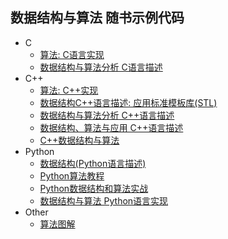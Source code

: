 ## 数据结构与算法 随书示例代码

+ C
    - [算法: C语言实现](Algorithms.In.C)
    - [数据结构与算法分析 C语言描述](Data.Structures.And.Algorithm.Analysis.In.C)
+ C++
    - [算法: C++实现](Algorithms.In.Cpp)
    - [数据结构C++语言描述: 应用标准模板库(STL)](Data.Structures.With.Cpp.Using.STL)
    - [数据结构与算法分析 C++语言描述](Data.Structures.And.Algorithm.Analysis.In.Cpp)
    - [数据结构、算法与应用 C++语言描述](Data.Structures.Algorithms.And.Applications.In.Cpp)
    - [C++数据结构与算法](Data.Structures.And.Algorithms.In.Cpp)
+ Python
    - [数据结构(Python语言描述)](Fundamentals.Of.Python.Data.Structures)
    - [Python算法教程](Python.Algorithms)
    - [Python数据结构和算法实战](Hands.On.Data.Structures.And.Algorithms.With.Python)
    - [数据结构与算法 Python语言实现](Data.Structures.And.Algorithms.In.Python)
+ Other
    - [算法图解](Grokking.Algorithms)
